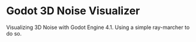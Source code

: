 # Godot 3D Noise Visualizer
Visualizing 3D Noise with Godot Engine 4.1. Using a simple ray-marcher to do so.
